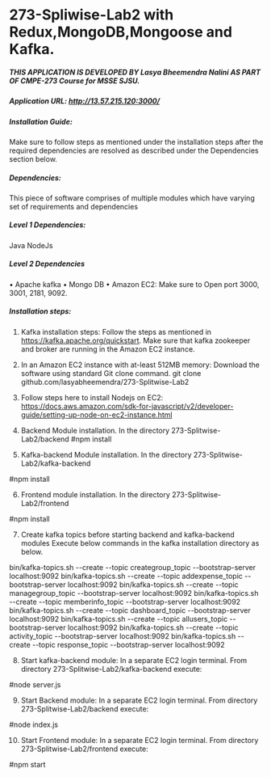 # 273-Spliwise-Lab2 with Redux,MongoDB,Mongoose and Kafka.

##### THIS APPLICATION IS DEVELOPED BY Lasya Bheemendra Nalini AS PART OF CMPE-273 Course for MSSE SJSU.
##### Application URL: http://13.57.215.120:3000/

##### Installation Guide:
Make sure to follow steps as mentioned under the installation steps after the required dependencies are resolved as described under the Dependencies section below.

##### Dependencies:
This piece of software comprises of multiple modules which have varying set of requirements and dependencies

##### Level 1 Dependencies:
Java
NodeJs

##### Level 2 Dependencies
•	Apache kafka
•	Mongo DB
•	Amazon EC2: Make sure to Open port 3000, 3001, 2181, 9092.

##### Installation steps:
1.	Kafka installation steps: Follow the steps as mentioned in https://kafka.apache.org/quickstart.
Make sure that kafka zookeeper and broker are running in the Amazon EC2 instance.

2.	In an Amazon EC2 instance with at-least 512MB memory:
Download the software using standard Git clone command.
git clone github.com/lasyabheemendra/273-Splitwise-Lab2

3.	Follow steps here to install Nodejs on EC2:
https://docs.aws.amazon.com/sdk-for-javascript/v2/developer-guide/setting-up-node-on-ec2-instance.html

4.	Backend Module installation.
In the directory 273-Splitwise-Lab2/backend
#npm install


5.	Kafka-backend Module installation.
In the directory 273-Splitwise-Lab2/kafka-backend

#npm install

6.	Frontend module installation.
In the directory 273-Splitwise-Lab2/frontend

#npm install


7.	Create kafka topics before starting backend and kafka-backend modules
Execute below commands in the kafka installation directory as below.

bin/kafka-topics.sh --create --topic creategroup_topic --bootstrap-server localhost:9092
bin/kafka-topics.sh --create --topic addexpense_topic --bootstrap-server localhost:9092
bin/kafka-topics.sh --create --topic managegroup_topic --bootstrap-server localhost:9092
bin/kafka-topics.sh --create --topic memberinfo_topic --bootstrap-server localhost:9092
bin/kafka-topics.sh --create --topic dashboard_topic --bootstrap-server localhost:9092
bin/kafka-topics.sh --create --topic allusers_topic --bootstrap-server localhost:9092
bin/kafka-topics.sh --create --topic activity_topic --bootstrap-server localhost:9092
bin/kafka-topics.sh --create --topic response_topic --bootstrap-server localhost:9092


8.	Start kafka-backend module: In a separate EC2 login terminal. From directory 273-Splitwise-Lab2/kafka-backend execute:

#node server.js

9.	Start Backend module: In a separate EC2 login terminal. From directory 273-Splitwise-Lab2/backend execute:

#node index.js

10.	Start Frontend module: In a separate EC2 login terminal. From directory 273-Splitwise-Lab2/frontend execute:

#npm start

